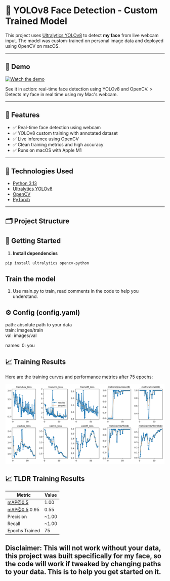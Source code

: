 # 🧠 YOLOv8 Face Detection - Custom Trained Model

This project uses [Ultralytics YOLOv8](https://github.com/ultralytics/ultralytics) to detect **my face** from live webcam input. The model was custom-trained on personal image data and deployed using OpenCV on macOS.

---

## 📸 Demo

[![Watch the demo](https://img.youtube.com/vi/_yJEXPrk828/hqdefault.jpg)](https://www.youtube.com/watch?v=_yJEXPrk828)

See it in action: real-time face detection using YOLOv8 and OpenCV. > Detects my face in real time using my Mac's webcam.

---

## 🚀 Features

- ✅ Real-time face detection using webcam
- ✅ YOLOv8 custom training with annotated dataset
- ✅ Live inference using OpenCV
- ✅ Clean training metrics and high accuracy
- ✅ Runs on macOS with Apple M1

---

## 🧰 Technologies Used

- [Python 3.13](https://www.python.org/)
- [Ultralytics YOLOv8](https://github.com/ultralytics/ultralytics)
- [OpenCV](https://opencv.org/)
- [PyTorch](https://pytorch.org/)

---

## 🗂 Project Structure

## 🏁 Getting Started

1. **Install dependencies**

```bash
pip install ultralytics opencv-python


```
## Train the model 

1. Use main.py to train, read comments in the code to help you understand. 

## ⚙️ Config (config.yaml)
path: absolute path to your data<br>
train: images/train<br>
val: images/val

names:
  0: you

## 📈 Training Results

Here are the training curves and performance metrics after 75 epochs:

![Training Results](runs/results.png)

## 📈 TLDR Training Results

| Metric         | Value       |
|----------------|-------------|
| mAP@0.5        | 1.00        |
| mAP@0.5:0.95   | 0.55        |
| Precision      | ~1.00       |
| Recall         | ~1.00       |
| Epochs Trained | 75          |




## Disclaimer: This will not work without your data, this project was built specifically for my face, so the code will work if tweaked by changing paths to your data. This is to help you get started on it. 
